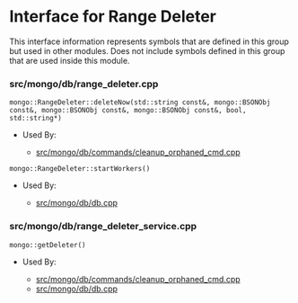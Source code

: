 
# Interface for Range Deleter
This interface information represents symbols that are defined in this group but used in other modules.  Does not include symbols defined in this group that are used inside this module.

### src/mongo/db/range\_deleter.cpp

<div></div>

    mongo::RangeDeleter::deleteNow(std::string const&, mongo::BSONObj const&, mongo::BSONObj const&, mongo::BSONObj const&, bool, std::string*)

- Used By:

    - [src/mongo/db/commands/cleanup\_orphaned\_cmd.cpp](../../../../query\_and\_operation\_handling/database\_commands)

<div></div>

    mongo::RangeDeleter::startWorkers()

- Used By:

    - [src/mongo/db/db.cpp](../../../../process\_management/mongos\_and\_mongod\_mains)

### src/mongo/db/range\_deleter\_service.cpp

<div></div>

    mongo::getDeleter()

- Used By:

    - [src/mongo/db/commands/cleanup\_orphaned\_cmd.cpp](../../../../query\_and\_operation\_handling/database\_commands)
    - [src/mongo/db/db.cpp](../../../../process\_management/mongos\_and\_mongod\_mains)
